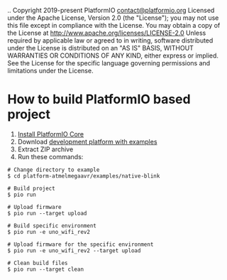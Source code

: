 ..  Copyright 2019-present PlatformIO <contact@platformio.org>
    Licensed under the Apache License, Version 2.0 (the "License");
    you may not use this file except in compliance with the License.
    You may obtain a copy of the License at
       http://www.apache.org/licenses/LICENSE-2.0
    Unless required by applicable law or agreed to in writing, software
    distributed under the License is distributed on an "AS IS" BASIS,
    WITHOUT WARRANTIES OR CONDITIONS OF ANY KIND, either express or implied.
    See the License for the specific language governing permissions and
    limitations under the License.

How to build PlatformIO based project
=====================================

1. [Install PlatformIO Core](https://docs.platformio.org/page/core.html)
2. Download [development platform with examples](https://github.com/platformio/platform-atmelmegaavr/archive/develop.zip)
3. Extract ZIP archive
4. Run these commands:

```shell
# Change directory to example
$ cd platform-atmelmegaavr/examples/native-blink

# Build project
$ pio run

# Upload firmware
$ pio run --target upload

# Build specific environment
$ pio run -e uno_wifi_rev2

# Upload firmware for the specific environment
$ pio run -e uno_wifi_rev2 --target upload

# Clean build files
$ pio run --target clean
```

